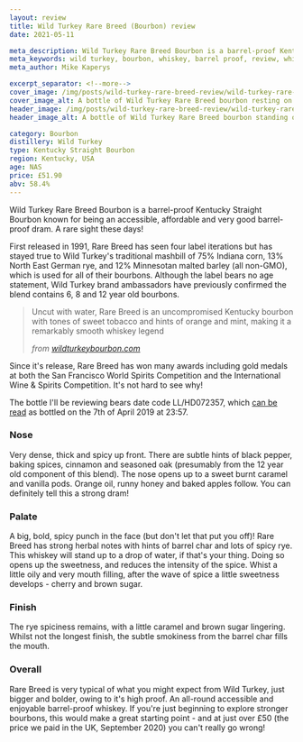 ```yaml
---
layout: review
title: Wild Turkey Rare Breed (Bourbon) review
date: 2021-05-11

meta_description: Wild Turkey Rare Breed Bourbon is a barrel-proof Kentucky Straight Bourbon known for being an accessible, affordable and very good barrel-proof dram. A rare sight these days!
meta_keywords: wild turkey, bourbon, whiskey, barrel proof, review, whiskey review
meta_author: Mike Kaperys

excerpt_separator: <!--more-->
cover_image: /img/posts/wild-turkey-rare-breed-review/wild-turkey-rare-breed-cover.jpg
cover_image_alt: A bottle of Wild Turkey Rare Breed bourbon resting on stones by a fire pit
header_image: /img/posts/wild-turkey-rare-breed-review/wild-turkey-rare-breed-tall.jpg
header_image_alt: A bottle of Wild Turkey Rare Breed bourbon standing on a wall

category: Bourbon
distillery: Wild Turkey
type: Kentucky Straight Bourbon
region: Kentucky, USA
age: NAS
price: £51.90
abv: 58.4%
---
```


Wild Turkey Rare Breed Bourbon is a barrel-proof Kentucky Straight Bourbon known for being an accessible, affordable and very good barrel-proof dram. A rare sight these days!

<!--more-->

First released in 1991, Rare Breed has seen four label iterations but has stayed true to Wild Turkey's traditional mashbill of 75% Indiana corn, 13% North East German rye, and 12% Minnesotan malted barley (all non-GMO), which is used for all of their bourbons. Although the label bears no age statement, Wild Turkey brand ambassadors have previously confirmed the blend contains 6, 8 and 12 year old bourbons.

> Uncut with water, Rare Breed is an uncompromised Kentucky bourbon with tones of sweet tobacco and hints of orange and mint, making it a remarkably smooth whiskey legend
>
> <cite>from [wildturkeybourbon.com](https://wildturkeybourbon.com/product/wild-turkey-rare-breed/)</cite>

Since it's release, Rare Breed has won many awards including gold medals at both the San Francisco World Spirits Competition and the International Wine & Spirits Competition. It's not hard to see why!

The bottle I'll be reviewing bears date code LL/HD072357, which [can be read](https://rarebird101.com/bottle-codes/) as bottled on the 7th of April 2019 at 23:57.

### Nose

Very dense, thick and spicy up front. There are subtle hints of black pepper, baking spices, cinnamon and seasoned oak (presumably from the 12 year old component of this blend). The nose opens up to a sweet burnt caramel and vanilla pods. Orange oil, runny honey and baked apples follow. You can definitely tell this a strong dram! 

### Palate

A big, bold, spicy punch in the face (but don't let that put you off)! Rare Breed has strong herbal notes with hints of barrel char and lots of spicy rye. This whiskey will stand up to a drop of water, if that's your thing. Doing so opens up the sweetness, and reduces the intensity of the spice. Whist a little oily and very mouth filling, after the wave of spice a little sweetness develops - cherry and brown sugar.

### Finish

The rye spiciness remains, with a little caramel and brown sugar lingering. Whilst not the longest finish, the subtle smokiness from the barrel char fills the mouth.

### Overall

Rare Breed is very typical of what you might expect from Wild Turkey, just bigger and bolder, owing to it's high proof. An all-round accessible and enjoyable barrel-proof whiskey. If you're just beginning to explore stronger bourbons, this would make a great starting point - and at just over £50 (the price we paid in the UK, September 2020) you can't really go wrong!
